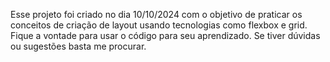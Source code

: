 Esse projeto foi criado no dia 10/10/2024 com o objetivo de praticar os conceitos de criação de layout usando tecnologias como flexbox e grid. Fique a vontade para usar o código para seu aprendizado. Se tiver dúvidas ou sugestões basta me procurar. 
